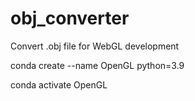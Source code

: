 # obj_converter
Convert .obj file for WebGL development


conda create --name OpenGL python=3.9 

conda activate OpenGL